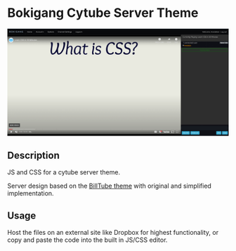 # Bokigang Cytube Server Theme

![Preview](https://github.com/deafnv/bokigang-server/blob/38758b35b50b61df3dd72bc32fd3d0cd1d134643/images/ss.png)

## Description

JS and CSS for a cytube server theme.

Server design based on the [BillTube theme](https://github.com/BillTube/BillTube2) with original and simplified implementation.

## Usage

Host the files on an external site like Dropbox for highest functionality, or copy and paste the code into the built in JS/CSS editor.
